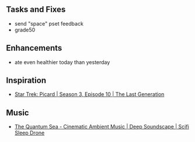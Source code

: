 ## Tasks and Fixes
* send "space" pset feedback
* grade50

## Enhancements
* ate even healthier today than yesterday

## Inspiration
* [Star Trek: Picard | Season 3, Episode 10 | The Last Generation](https://www.imdb.com/title/tt22012830/)

## Music
* [The Quantum Sea - Cinematic Ambient Music | Deep Soundscape | Scifi Sleep Drone](https://www.youtube.com/watch?v=JC6BoKPIQzI)
